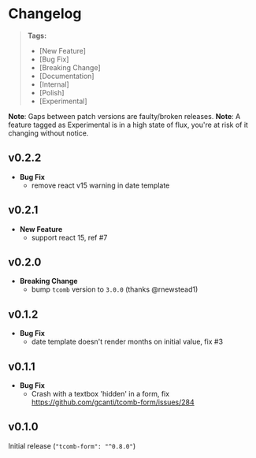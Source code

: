 # Changelog

> **Tags:**
> - [New Feature]
> - [Bug Fix]
> - [Breaking Change]
> - [Documentation]
> - [Internal]
> - [Polish]
> - [Experimental]

**Note**: Gaps between patch versions are faulty/broken releases.
**Note**: A feature tagged as Experimental is in a high state of flux, you're at risk of it changing without notice.

## v0.2.2

- **Bug Fix**
  - remove react v15 warning in date template

## v0.2.1

- **New Feature**
  - support react 15, ref #7

## v0.2.0

- **Breaking Change**
  - bump `tcomb` version to `3.0.0` (thanks @rnewstead1)

## v0.1.2

- **Bug Fix**
  - date template doesn't render months on initial value, fix #3

## v0.1.1

- **Bug Fix**
  - Crash with a textbox 'hidden' in a form, fix https://github.com/gcanti/tcomb-form/issues/284

## v0.1.0

Initial release (`"tcomb-form": "^0.8.0"`)
